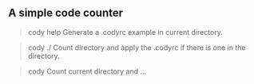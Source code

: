 ## A simple code counter

> cody help
Generate a .codyrc example in current directory.

> cody ./
Count directory and apply the .codyrc if there is one in the directory.

> cody
Count current directory and ...